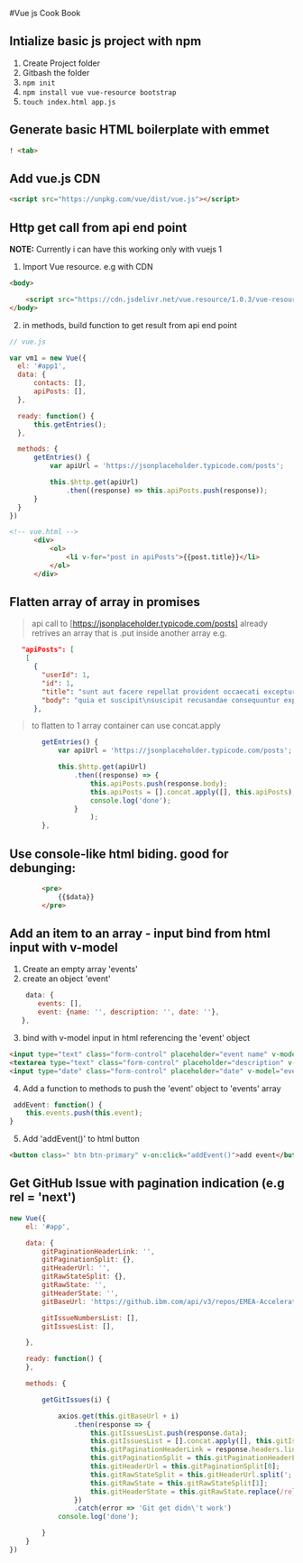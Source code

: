 #Vue js  Cook Book

## Intialize basic js project with npm
 1. Create Project folder
 2. Gitbash the folder
 3. `npm init`
 4. `npm install vue vue-resource bootstrap`
 5. `touch index.html app.js`

## Generate basic HTML boilerplate with emmet
```html
! <tab>
```

## Add vue.js CDN

```html
<script src="https://unpkg.com/vue/dist/vue.js"></script>
```

## Http get call from api end point

  **NOTE:** Currently i can have this working only with vuejs 1
  
  1. Import Vue resource. e.g with CDN
  ``` html
  <body>
  
      <script src="https://cdn.jsdelivr.net/vue.resource/1.0.3/vue-resource.min.js"></script>
  </body>
```
  2. in methods, build function to get result from api end point
  
  ``` javascript
  // vue.js
  
  var vm1 = new Vue({
    el: '#app1',
    data: {
        contacts: [],
        apiPosts: [],
    },

    ready: function() {
        this.getEntries();
    },

    methods: {
        getEntries() {
            var apiUrl = 'https://jsonplaceholder.typicode.com/posts';

            this.$http.get(apiUrl)
                .then((response) => this.apiPosts.push(response));
        }
    }
})
  ```
  
  ``` html
  <!-- vue.html -->
        <div>
            <ol>
                <li v-for="post in apiPosts">{{post.title}}</li>
            </ol>
        </div>
  ```

## Flatten array of array in promises
 > api call to [https://jsonplaceholder.typicode.com/posts] 
 > already retrives an array that is .put inside another array
 > e.g.
```json
   "apiPosts": [
    [
      {
        "userId": 1,
        "id": 1,
        "title": "sunt aut facere repellat provident occaecati excepturi optio reprehenderit",
        "body": "quia et suscipit\nsuscipit recusandae consequuntur expedita et cum\nreprehenderit molestiae ut ut quas totam\nnostrum rerum est autem sunt rem eveniet architecto"
      },
```
 > to flatten to 1 array container can use concat.apply


```javascript
        getEntries() {
            var apiUrl = 'https://jsonplaceholder.typicode.com/posts';

            this.$http.get(apiUrl)
                .then((response) => {
                    this.apiPosts.push(response.body);
                    this.apiPosts = [].concat.apply([], this.apiPosts);
                    console.log('done');
                }
                    );
        },
```

## Use console-like html biding. good for debunging:
```html
        <pre>
            {{$data}}
        </pre>
```


## Add an item to an array - input bind from html input with v-model
 1. Create an empty array 'events'
 2. create an object 'event'
 
 ```javascript
     data: {
        events: [],
        event: {name: '', description: '', date: ''},
    },
```
 3. bind with v-model input in html referencing the 'event' object
 
 ``` html
 <input type="text" class="form-control" placeholder="event name" v-model="event.name">
 <textarea type="text" class="form-control" placeholder="description" v-model="event.description"></textarea>
 <input type="date" class="form-control" placeholder="date" v-model="event.date">
 ```
 4. Add a function to methods to push the 'event' object to 'events' array
 
 ```javascript
  addEvent: function() {
     this.events.push(this.event);
 }
```

 5. Add 'addEvent()' to html button
 
```html
<button class=" btn btn-primary" v-on:click="addEvent()">add event</button>
```


## Get GitHub Issue with pagination indication (e.g rel = 'next')

```javascript
new Vue({
    el: '#app',

    data: {
        gitPaginationHeaderLink: '',
        gitPaginationSplit: {},
        gitHeaderUrl: '',
        gitRawStateSplit: {},
        gitRawState: '',
        gitHeaderState: '',
        gitBaseUrl: 'https://github.ibm.com/api/v3/repos/EMEA-Accelerate/Core-Team/issues?access_token=xxxxxxxxx&per_page=100&state=all&page=',

        gitIssueNumbersList: [],
        gitIssuesList: [],

    },

    ready: function() {
    },

    methods: {

        getGitIssues(i) {

            axios.get(this.gitBaseUrl + i)
                .then(response => {
                    this.gitIssuesList.push(response.data);
                    this.gitIssuesList = [].concat.apply([], this.gitIssuesList);
                    this.gitPaginationHeaderLink = response.headers.link;
                    this.gitPaginationSplit = this.gitPaginationHeaderLink.split(',');
                    this.gitHeaderUrl = this.gitPaginationSplit[0];
                    this.gitRawStateSplit = this.gitHeaderUrl.split(';');
                    this.gitRawState = this.gitRawStateSplit[1];
                    this.gitHeaderState = this.gitRawState.replace(/rel="(.*)"/, '$1').trim();
                })
                .catch(error => 'Git get didn\'t work')
            console.log('done');

        }
    }
})
```
